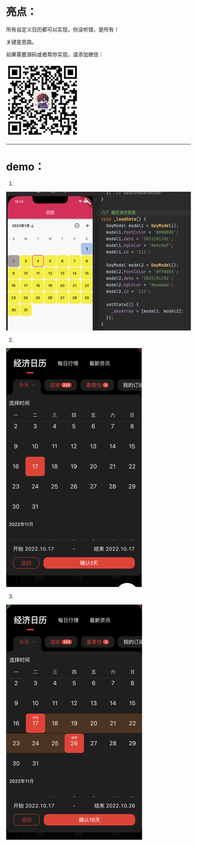 # 亮点：

所有自定义日历都可以实现，你没听错，是所有！

关键是思路。

如果需要源码或者帮你实现，请添加微信：

![contact](contact.png)

---

# demo：

1.

![demo1](demo1.png)

2.

![demo2](demo2.png)

3.

![demo3](demo3.png)